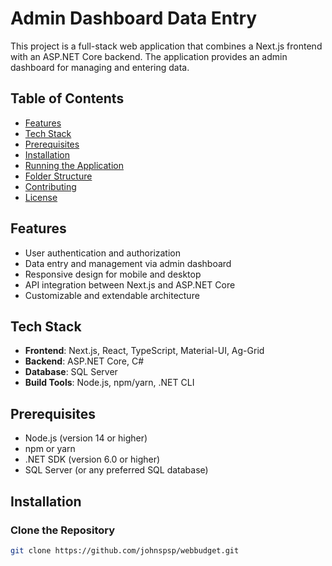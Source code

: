 # Admin Dashboard Data Entry

This project is a full-stack web application that combines a Next.js frontend with an ASP.NET Core backend. The application provides an admin dashboard for managing and entering data.

## Table of Contents

- [Features](#features)
- [Tech Stack](#tech-stack)
- [Prerequisites](#prerequisites)
- [Installation](#installation)
- [Running the Application](#running-the-application)
- [Folder Structure](#folder-structure)
- [Contributing](#contributing)
- [License](#license)

## Features

- User authentication and authorization
- Data entry and management via admin dashboard
- Responsive design for mobile and desktop
- API integration between Next.js and ASP.NET Core
- Customizable and extendable architecture

## Tech Stack

- **Frontend**: Next.js, React, TypeScript, Material-UI, Ag-Grid
- **Backend**: ASP.NET Core, C#
- **Database**: SQL Server
- **Build Tools**: Node.js, npm/yarn, .NET CLI

## Prerequisites

- Node.js (version 14 or higher)
- npm or yarn
- .NET SDK (version 6.0 or higher)
- SQL Server (or any preferred SQL database)

## Installation

### Clone the Repository

```bash
git clone https://github.com/johnspsp/webbudget.git
